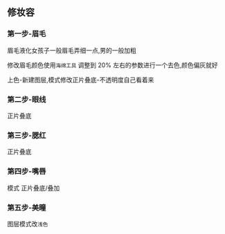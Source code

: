 
## 修妆容


### 第一步-眉毛

眉毛液化女孩子一般眉毛弄细一点,男的一般加粗

修改眉毛颜色使用`海绵工具` 调整到 20% 左右的参数进行一个去色,颜色偏灰就好

上色-新建图层,模式修改正片叠底-不透明度自己看着来

### 第二步-眼线

正片叠底


### 第三步-腮红

正片叠底


### 第四步-嘴唇

模式  正片叠底/叠加


### 第五步-美瞳


图层模式改`浅色`